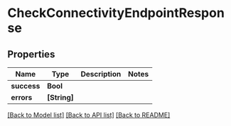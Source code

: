 # CheckConnectivityEndpointResponse

## Properties

Name | Type | Description | Notes
------------ | ------------- | ------------- | -------------
**success** | **Bool** |  | 
**errors** | **[String]** |  | 

[[Back to Model list]](../README.md#documentation-for-models) [[Back to API list]](../README.md#documentation-for-api-endpoints) [[Back to README]](../README.md)


